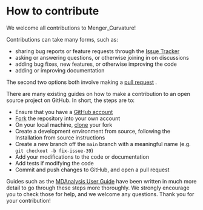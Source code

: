 # How to contribute

We welcome all contributions to Menger_Curvature!

Contributions can take many forms, such as:

* sharing bug reports or feature requests through the [Issue Tracker](https://github.com/EtienneReboul/menger_curvature/issues)
* asking or answering questions, or otherwise joining in on discussions
* adding bug fixes, new features, or otherwise improving the code
* adding or improving documentation

The second two options both involve making a [pull request](https://github.com/EtienneReboul/menger_curvature/pulls) .

There are many existing guides on how to make a contribution to an open
source project on GitHub. In short, the steps are to:

* Ensure that you have a [GitHub account](https://github.com/signup/free)
* [Fork](https://help.github.com/articles/fork-a-repo/) the repository into your own account
* On your local machine, [clone](https://help.github.com/articles/cloning-a-repository/) your fork
* Create a development environment from source, following the Installation from source instructions
* Create a new branch off the `main` branch with a meaningful name (e.g. ``git checkout -b fix-issue-39``)
* Add your modifications to the code or documentation
* Add tests if modifying the code
* Commit and push changes to GitHub, and open a pull request

Guides such as the [MDAnalysis User Guide](https://userguide.mdanalysis.org/stable/contributing.html)
have been written in much more detail to go through these steps more thoroughly.
We strongly encourage you to check those for help, and we welcome any questions.
Thank you for your contribution!